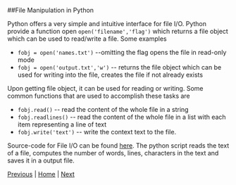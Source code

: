 ##File Manipulation in Python

Python offers a very simple and intuitive interface for file I/O. Python provide a function open `open('filename','flag')` which returns a file object which can be used to read/write a file. Some examples

* `fobj = open('names.txt')` --omitting the flag opens the file in read-only mode
* `fobj = open('output.txt','w')` -- returns the file object which can be used for writing into the file, creates the file if not already exists

Upon getting file object, it can be used for reading or writing. Some common functions that are used to accomplish these tasks are

* `fobj.read()` -- read the content of the whole file in a string
* `fobj.readlines()` -- read the content of the whole file in a list with each item representing a line of text
* `fobj.write('text')` -- write the context text to the file.

Source-code for File I/O can be found [here](https://github.com/joed7/fose_python/blob/master/wordcount.py). The python script reads the text of a file, computes the number of words, lines, characters in the text and saves it in a output file.

[Previous](https://github.com/joed7/fose_python/blob/master/modules.md)  |  [Home](https://github.com/joed7/Python/blob/master/home.md)  |  [Next](https://github.com/joed7/Python/blob/master/text-processing.md)
